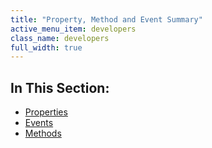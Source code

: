 ```yaml
---
title: "Property, Method and Event Summary"
active_menu_item: developers
class_name: developers
full_width: true
---
```



## In This Section:

 - [Properties](/developers/documentation/product-guide/advanced-important-widgets/calendar-widget/property-method-and-event-summary/calendarproperties)
 - [Events](/developers/documentation/product-guide/advanced-important-widgets/calendar-widget/property-method-and-event-summary/calendarevents)
 - [Methods](/developers/documentation/product-guide/advanced-important-widgets/calendar-widget/property-method-and-event-summary/calendarmethods)
